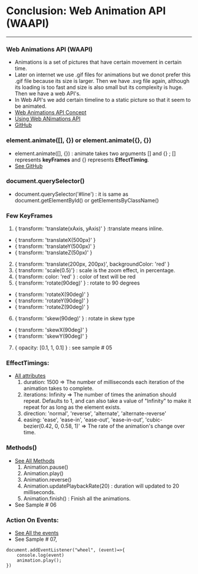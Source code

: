 # Conclusion: Web Animation API (WAAPI)

-------------------------------------------------------------
### Web Animations API (WAAPI)
- Animations is a set of pictures that have certain movement in certain time.
- Later on internet we use .gif files for animations but we donot prefer this .gif file because its size is larger. Then we have .svg file again, although its loading is too fast and size is also small but its complexity is huge. Then we have a web API's.
- In Web API's we add certain timeline to a static picture so that it seem to be animated.
- [Web Animations API Concept](https://developer.mozilla.org/en-US/docs/Web/API/Web_Animations_API/Web_Animations_API_Concepts)
- [Using Web ANimations API](https://developer.mozilla.org/en-US/docs/Web/API/Web_Animations_API/Using_the_Web_Animations_API)
- [GitHub](https://github.com/web-animations/web-animations-js/blob/dev/docs/examples.md)

### element.animate([], {}) or element.animate({}, {})
- element.animate([], {}) : animate takes two arguments [] and {} ; [] represents **keyFrames** and {} represents **EffectTiming**. 
- [See GitHub](https://github.com/web-animations/web-animations-js/blob/dev/docs/examples.md)

### document.querySelector()
- document.querySelector('#line') : it is same as document.getElementById() or getElementsByClassName()

### Few KeyFrames
1. { transform: 'translate(xAxis, yAxis)' } :translate means inline.
  - { transform: 'translateX(500px)' } 
  - { transform: 'translateY(500px)' } 
  - { transform: 'translateZ(50px)' }
2. { transform: 'translate(200px, 200px)', backgroundColor: 'red' }
3. { transform: 'scale(0.5)'}  : scale is the zoom effect, in percentage.
4. { transform: color: 'red' } : color of text will be red
5. { transform: 'rotate(90deg)' }  : rotate to 90 degrees
  - { transform: 'rotateX(90deg)' }
  - { transform: 'rotateY(90deg)' }
  - { transform: 'rotateZ(90deg)' }
6. { transform: 'skew(90deg)' }    : rotate in skew type
  - { transform: 'skewX(90deg)' }
  - { transform: 'skewY(90deg)' }
7. { opacity: [0.1, 1, 0.1] }  : see sample # 05


### EffectTimings:
- [All attributes](https://developer.mozilla.org/en-US/docs/Web/API/EffectTiming)
  1. duration: 1500 => The number of milliseconds each iteration of the animation takes to complete.
  2. iterations: Infinity    => The number of times the animation should repeat. Defaults to 1, and can also take a value of "Infinity" to make it repeat for as long as the element exists.
  3. direction: 'normal', 'reverse', 'alternate', 'alternate-reverse'
  4. easing: 'ease', 'ease-in', 'ease-out', 'ease-in-out', 'cubic-bezier(0.42, 0, 0.58, 1)' => The rate of the animation's change over time.

### Methods()
- [See All Methods](https://developer.mozilla.org/en-US/docs/Web/API/Animation)
  1. Animation.pause()
  2. Animation.play()
  3. Animation.reverse()
  4. Animation.updatePlaybackRate(20)    : duration will updated to 20 milliseconds.
  5. Animation.finish()  :   Finish all the animations.
- See Sample # 06


### Action On Events:
- [See All the events](https://developer.mozilla.org/en-US/docs/Web/API/Animation)
- See Sample # 07, 
```
document.addEventListener("wheel", (event)=>{
    console.log(event)
    animation.play();
})
```
